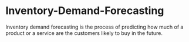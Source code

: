 # Inventory-Demand-Forecasting
Inventory demand forecasting is the process of predicting how much of a product or a service are the customers likely to buy in the future.
